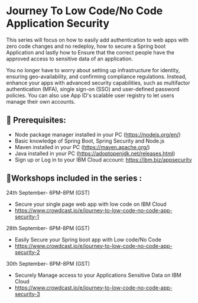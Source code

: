 

# Journey To Low Code/No Code Application Security


This series will focus on how to easily add authentication to web apps with zero code changes and no redeploy, how to secure a Spring boot Application and lastly how to Ensure that the correct people have the approved access to sensitive data of an application. 

You no longer have to worry about setting up infrastructure for identity, ensuring geo-availability, and confirming compliance regulations. Instead, enhance your apps with advanced security capabilities, such as multifactor authentication (MFA), single sign-on (SSO) and user-defined password policies. You can also use App ID's scalable user registry to let users manage their own accounts.

## 🎈 Prerequisites:

- Node package manager installed in your PC (https://nodejs.org/en/)
- Basic knowledge of Spring Boot, Spring Security and Node.js
- Maven installed in your PC (https://maven.apache.org/)
- Java installed in your PC (https://adoptopenjdk.net/releases.html)
- Sign up or Log in to your IBM Cloud account: https://ibm.biz/appsecurity

## 🙇Workshops included in the series :

24th September- 6PM-8PM (GST) 
- Secure your single page web app with low code on IBM Cloud 
- https://www.crowdcast.io/e/journey-to-low-code-no-code-app-security-1


28th September- 6PM-8PM (GST) 
- Easily Secure your Spring boot app with Low code/No Code
- https://www.crowdcast.io/e/journey-to-low-code-no-code-app-security-2


30th September- 6PM-8PM (GST) 
- Securely Manage access to your Applications Sensitive Data on IBM Cloud
- https://www.crowdcast.io/e/journey-to-low-code-no-code-app-security-3

